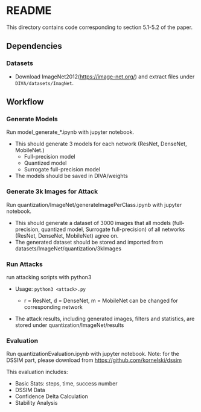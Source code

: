 # README

This directory contains code corresponding to section 5.1-5.2 of the paper.

## Dependencies

### Datasets

- Download ImageNet2012(https://image-net.org/) and extract files under ``DIVA/datasets/ImagNet``.

## Workflow

### Generate Models

Run model_generate_\*.ipynb with jupyter notebook. 

- This should generate 3 models for each network (ResNet, DenseNet, MobileNet.)
  - Full-precision model
  - Quantized model
  - Surrogate full-precision model
- The models should be saved in DIVA/weights

### Generate 3k Images for Attack

Run quantization/ImageNet/generateImagePerClass.ipynb with jupyter notebook.

- This should generate a dataset of 3000 images that all models (full-precision, quantized model, Surrogate full-precision) of all networks (ResNet, DenseNet, MobileNet) agree on.
- The generated dataset should be stored and imported from datasets/ImageNet/quantization/3kImages

### Run Attacks

run attacking scripts with python3

- Usage: `python3 <attack>.py `
  - r = ResNet, d = DenseNet, m = MobileNet can be changed for corresponding network

- The attack results, including generated images, filters and statistics, are stored under quantization/ImageNet/results

### Evaluation
Run quantizationEvaluation.ipynb with jupyter notebook.
Note: for the DSSIM part, please download from https://github.com/kornelski/dssim

This evaluation includes:
- Basic Stats: steps, time, success number
- DSSIM Data
- Confidence Delta Calculation
- Stability Analysis
